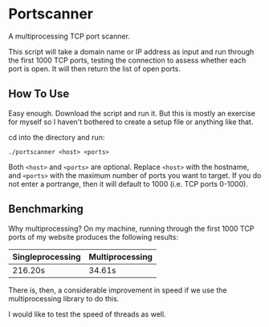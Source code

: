# Portscanner
A multiprocessing TCP port scanner.

This script will take a domain name or IP address as input and run through the first 1000 TCP ports, testing the connection to assess whether each port is open. It will then return the list of open ports.

## How To Use
Easy enough. Download the script and run it. But this is mostly an exercise for myself so I haven't bothered to create a setup file or anything like that.

cd into the directory and run:

`./portscanner <host> <ports>`

Both `<host>` and `<ports>` are optional. Replace `<host>` with the hostname, and `<ports>` with the maximum number of ports you want to target. If you do not enter a portrange, then it will default to 1000 (i.e. TCP ports 0-1000).

## Benchmarking
Why multiprocessing? On my machine, running through the first 1000 TCP ports of my website produces the following results:

Singleprocessing | Multiprocessing
--- | ---
216.20s | 34.61s

There is, then, a considerable improvement in speed if we use the multiprocessing library to do this.

I would like to test the speed of threads as well.
